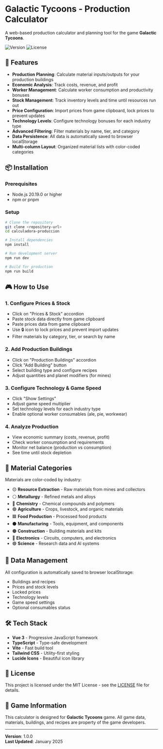 # Galactic Tycoons - Production Calculator

A web-based production calculator and planning tool for the game **Galactic Tycoons**.

![Version](https://img.shields.io/badge/version-1.0.0-blue)
![License](https://img.shields.io/badge/license-MIT-green)

## 🚀 Features

- **Production Planning**: Calculate material inputs/outputs for your production buildings
- **Economic Analysis**: Track costs, revenue, and profit
- **Worker Management**: Calculate worker consumption and productivity bonuses
- **Stock Management**: Track inventory levels and time until resources run out
- **Price Configuration**: Import prices from game clipboard, lock prices to prevent updates
- **Technology Levels**: Configure technology bonuses for each industry type
- **Advanced Filtering**: Filter materials by name, tier, and category
- **Data Persistence**: All data is automatically saved to browser localStorage
- **Multi-column Layout**: Organized material lists with color-coded categories

## 📦 Installation

### Prerequisites
- Node.js 20.19.0 or higher
- npm or pnpm

### Setup
```bash
# Clone the repository
git clone <repository-url>
cd calculadora-produccion

# Install dependencies
npm install

# Run development server
npm run dev

# Build for production
npm run build
```

## 🎮 How to Use

### 1. Configure Prices & Stock
- Click on "Prices & Stock" accordion
- Paste stock data directly from game clipboard
- Paste prices data from game clipboard
- Use 🔒 icon to lock prices and prevent import updates
- Filter materials by category, tier, or search by name

### 2. Add Production Buildings
- Click on "Production Buildings" accordion
- Click "Add Building" button
- Select building type and configure recipes
- Adjust quantities and planet modifiers (for mines)

### 3. Configure Technology & Game Speed
- Click "Show Settings"
- Adjust game speed multiplier
- Set technology levels for each industry type
- Enable optional worker consumables (ale, pie, workwear)

### 4. Analyze Production
- View economic summary (costs, revenue, profit)
- Check worker consumption and requirements
- Monitor net balance (production vs consumption)
- See time until stock depletion

## 🎨 Material Categories

Materials are color-coded by industry:
- 🟡 **Resource Extraction** - Raw materials from mines and collectors
- ⚪ **Metallurgy** - Refined metals and alloys
- 🔵 **Chemistry** - Chemical compounds and polymers
- 🟢 **Agriculture** - Crops, livestock, and organic materials
- 🟩 **Food Production** - Processed food products
- ⚫ **Manufacturing** - Tools, equipment, and components
- 🟠 **Construction** - Building materials and kits
- 🔷 **Electronics** - Circuits, computers, and electronics
- 🟣 **Science** - Research data and AI systems

## 💾 Data Management

All configuration is automatically saved to browser localStorage:
- Buildings and recipes
- Prices and stock levels
- Locked prices
- Technology levels
- Game speed settings
- Optional consumables status

## 🛠️ Tech Stack

- **Vue 3** - Progressive JavaScript framework
- **TypeScript** - Type-safe development
- **Vite** - Fast build tool
- **Tailwind CSS** - Utility-first styling
- **Lucide Icons** - Beautiful icon library

## 📝 License

This project is licensed under the MIT License - see the [LICENSE](LICENSE) file for details.

## 🎯 Game Information

This calculator is designed for **Galactic Tycoons** game. All game data, materials, buildings, and recipes are property of the game developers.

---

**Version**: 1.0.0  
**Last Updated**: January 2025

